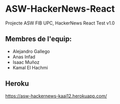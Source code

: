 # ASW-HackerNews-React
Projecte ASW FIB UPC, HackerNews React Test v1.0

## Membres de l'equip:
  - Alejandro Gallego
  - Anas Infad
  - Isaac Muñoz
  - Kamal El Hachmi
## Heroku
  https://asw-hackernews-kaai12.herokuapp.com/
